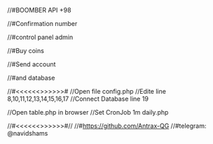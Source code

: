 //#BOOMBER API +98

//#Confirmation number

//#control panel admin

//#Buy coins

//#Send account

//#and database

//#<<<<<<<SMS BOOMBER>>>>>>>#
//Open file config.php
//Edite line 8,10,11,12,13,14,15,16,17
//Connect Database line 19

//Open table.php in browser
//Set CronJob 1m daily.php



//#<<<<<<<Developer>>>>>>>#//
//#https://github.com/Antrax-QG
//#telegram: @navidshams 
